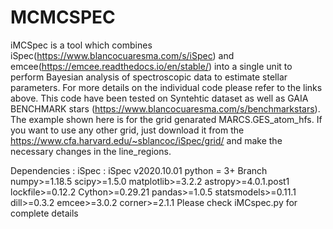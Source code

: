 # MCMCSPEC
iMCSpec is a tool which combines iSpec(https://www.blancocuaresma.com/s/iSpec) and emcee(https://emcee.readthedocs.io/en/stable/) into a single unit to perform Bayesian analysis of spectroscopic data to estimate stellar parameters. For more details on the individual code please refer to the links above. This code have been tested on Syntehtic dataset as well as GAIA BENCHMARK stars (https://www.blancocuaresma.com/s/benchmarkstars). The example shown here is for the grid genarated MARCS.GES_atom_hfs. If you want to use any other grid, just download it from the https://www.cfa.harvard.edu/~sblancoc/iSpec/grid/ and make the necessary changes in the line_regions.

Dependencies :
iSpec : iSpec v2020.10.01
python = 3+ Branch
numpy>=1.18.5
scipy>=1.5.0
matplotlib>=3.2.2
astropy>=4.0.1.post1
lockfile>=0.12.2
Cython>=0.29.21
pandas>=1.0.5
statsmodels>=0.11.1
dill>=0.3.2
emcee>=3.0.2
corner>=2.1.1
Please check iMCspec.py for complete details

